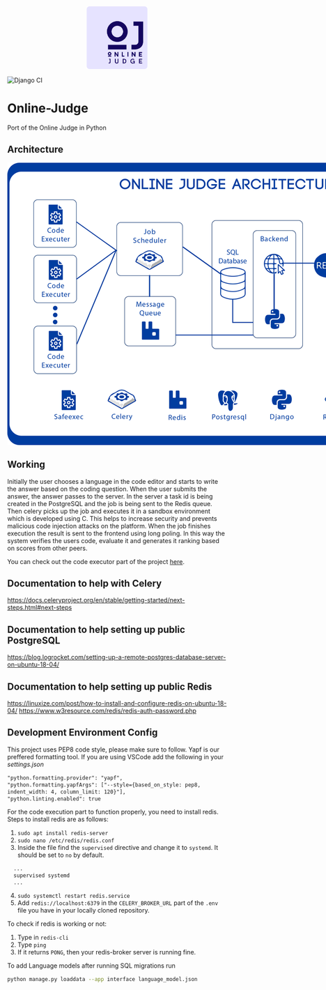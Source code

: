 <p align="center">
  <a href="#">
    <img alt="logo" src=".github/images/oj.png" width="140" />
  </a>
</p>

![Django CI](https://github.com/himanshu272/Online-Judge/workflows/Django%20CI/badge.svg)

# Online-Judge
Port of the Online Judge in Python

## Architecture
<p align="center">
    <img alt="logo" src=".github/images/ojarch.png" style="max-width:1200px;" />
</p>

## Working

Initially the user chooses a language in the code editor and starts to write the answer based on the coding question. When the user submits the answer, the answer passes to the server. In the server a task id is being created in the PostgreSQL and the job is being sent to the Redis queue. Then celery picks up the job and executes it in a sandbox environment which is developed using C. This helps to increase security and prevents malicious code injection attacks on the platform. When the job finishes execution the result is sent to the frontend using long poling. In this way the system verifies the users code, evaluate it and generates it ranking based on scores from other peers.

You can check out the code executor part of the project [here](https://github.com/lugnitdgp/OJ_CodeExecutor).
## Documentation to help with Celery
https://docs.celeryproject.org/en/stable/getting-started/next-steps.html#next-steps

## Documentation to help setting up public PostgreSQL
https://blog.logrocket.com/setting-up-a-remote-postgres-database-server-on-ubuntu-18-04/

## Documentation to help setting up public Redis
https://linuxize.com/post/how-to-install-and-configure-redis-on-ubuntu-18-04/
https://www.w3resource.com/redis/redis-auth-password.php

## Development Environment Config
This project uses PEP8 code style, please make sure to follow. Yapf is our preffered formatting tool.
If you are using VSCode add the following in your *settings.json* 
```
"python.formatting.provider": "yapf",
"python.formatting.yapfArgs": ["--style={based_on_style: pep8, indent_width: 4, column_limit: 120}"],
"python.linting.enabled": true
```

For the code execution part to function properly, you need to install redis. Steps to install redis are as follows:

1. `sudo apt install redis-server`
2. `sudo nano /etc/redis/redis.conf`
3. Inside the file find the `supervised` directive and change it to `systemd`. It should be set to `no` by default.
  ```
    ...
    supervised systemd
    ...
  ```
4. `sudo systemctl restart redis.service`
5. Add `redis://localhost:6379` in the `CELERY_BROKER_URL` part of the `.env` file you have in your locally cloned repository.

To check if redis is working or not:

1. Type in `redis-cli`
2. Type `ping`
3. If it returns `PONG`, then your redis-broker server is running fine.


To add Language models after running SQL migrations run 
```bash
python manage.py loaddata --app interface language_model.json
```